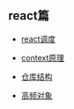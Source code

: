 ## react篇

- [react调度](./react篇/react调度机制.md)

- [context原理](./react篇/context原理.md)

- [仓库结构](./react篇/仓库结构.md)

- [高频对象](./react篇/高频对象.md)